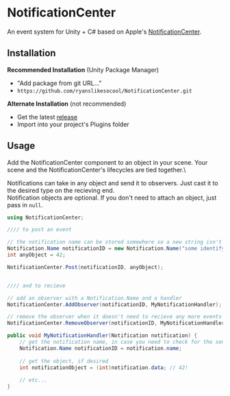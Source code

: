 # NotificationCenter
An event system for Unity + C# based on Apple's [NotificationCenter](https://developer.apple.com/documentation/foundation/notificationcenter).

## Installation
**Recommended Installation** (Unity Package Manager)
- "Add package from git URL..."
- `https://github.com/ryanslikesocool/NotificationCenter.git`

**Alternate Installation** (not recommended)
- Get the latest [release](https://github.com/ryanslikesocool/NotificationCenter/releases)
- Import into your project's Plugins folder

## Usage
Add the NotificationCenter component to an object in your scene.  Your scene and the NotificationCenter's lifecycles are tied together.\

Notifications can take in any object and send it to observers.  Just cast it to the desired type on the recieving end.\
Notification objects are optional.  If you don't need to attach an object, just pass in `null`.

```cs
using NotificationCenter;

//// to post an event

// the notification name can be stored somewhere so a new string isn't always created
Notification.Name notificationID = new Notification.Name("some identifying string");
int anyObject = 42;

NotificationCenter.Post(notificationID, anyObject);


//// and to recieve

// add an observer with a Notification.Name and a handler
NotificationCenter.AddObserver(notificationID, MyNotificationHandler);

// remove the observer when it doesn't need to recieve any more events
NotificationCenter.RemoveObserver(notificationID, MyNotificationHandler);

public void MyNotificationHandler(Notification notification) {
	// get the notification name, in case you need to check for the sender
	Notification.Name notificationID = notification.name;
	
	// get the object, if desired
	int notificationObject = (int)notification.data; // 42!
	
	// etc...
}
```

